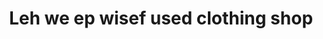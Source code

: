 ---
title: "Leh we ep wisef used clothing shop"
url: /mobai/leh-we-ep-wisef-used-clothing-shop/
shop: Kleidung
---